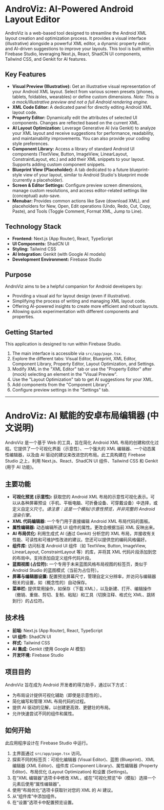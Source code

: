
# AndroViz: AI-Powered Android Layout Editor

AndroViz is a web-based tool designed to streamline the Android XML layout creation and optimization process. It provides a visual interface (illustrative) alongside a powerful XML editor, a dynamic property editor, and AI-driven suggestions to improve your layouts. This tool is built within Firebase Studio, leveraging Next.js, React, ShadCN UI components, Tailwind CSS, and Genkit for AI features.

## Key Features

*   **Visual Preview (Illustrative):** Get an illustrative visual representation of your Android XML layout. Select from various screen presets (phones, tablets, foldables, wearables) or define custom dimensions. *Note: This is a mock/illustrative preview and not a full Android rendering engine.*
*   **XML Code Editor:** A dedicated panel for directly editing Android XML layout code.
*   **Property Editor:** Dynamically edit the attributes of selected UI components. Changes are reflected based on the current XML.
*   **AI Layout Optimization:** Leverage Generative AI (via Genkit) to analyze your XML layout and receive suggestions for performance, readability, and maintainability improvements. You can also provide your coding style preferences.
*   **Component Library:** Access a library of standard Android UI components (TextView, Button, ImageView, LinearLayout, ConstraintLayout, etc.) and add their XML snippets to your layout. Supports adding custom component snippets.
*   **Blueprint View (Placeholder):** A tab dedicated to a future blueprint-style view of your layout, similar to Android Studio's blueprint mode (currently a placeholder).
*   **Screen & Editor Settings:** Configure preview screen dimensions, manage custom resolutions, and access editor-related settings like (conceptual) auto-save.
*   **Menubar:** Provides common actions like Save (download XML), and placeholders for New, Open, Edit operations (Undo, Redo, Cut, Copy, Paste), and Tools (Toggle Comment, Format XML, Jump to Line).

## Technology Stack

*   **Frontend:** Next.js (App Router), React, TypeScript
*   **UI Components:** ShadCN UI
*   **Styling:** Tailwind CSS
*   **AI Integration:** Genkit (with Google AI models)
*   **Development Environment:** Firebase Studio

## Purpose

AndroViz aims to be a helpful companion for Android developers by:
*   Providing a visual aid for layout design (even if illustrative).
*   Simplifying the process of writing and managing XML layout code.
*   Offering AI-powered insights to create more efficient and robust layouts.
*   Allowing quick experimentation with different components and properties.

## Getting Started

This application is designed to run within Firebase Studio.
1.  The main interface is accessible via `src/app/page.tsx`.
2.  Explore the different tabs: Visual Editor, Blueprint, XML Editor, Component Library, Property Editor, Layout Optimization, and Settings.
3.  Modify XML in the "XML Editor" tab or use the "Property Editor" after (mock) selecting an element in the "Visual Preview".
4.  Use the "Layout Optimization" tab to get AI suggestions for your XML.
5.  Add components from the "Component Library".
6.  Configure preview settings in the "Settings" tab.

---

# AndroViz: AI 赋能的安卓布局编辑器 (中文说明)

AndroViz 是一个基于 Web 的工具，旨在简化 Android XML 布局的创建和优化过程。它提供了一个可视化界面（示意性）、一个强大的 XML 编辑器、一个动态属性编辑器，以及由 AI 驱动的建议来改进您的布局。此工具构建在 Firebase Studio 之上，利用 Next.js、React、ShadCN UI 组件、Tailwind CSS 和 Genkit (用于 AI 功能)。

## 主要功能

*   **可视化预览 (示意性):** 获取您的 Android XML 布局的示意性可视化表示。可以从各种屏幕预设（手机、平板电脑、可折叠设备、可穿戴设备）中选择，或定义自定义尺寸。*请注意：这是一个模拟/示意性预览，并非完整的 Android 渲染引擎。*
*   **XML 代码编辑器:** 一个专门用于直接编辑 Android XML 布局代码的面板。
*   **属性编辑器:** 动态编辑所选 UI 组件的属性。更改会根据当前 XML 反映出来。
*   **AI 布局优化:** 利用生成式 AI (通过 Genkit) 分析您的 XML 布局，并接收有关性能、可读性和可维护性改进的建议。您还可以提供您的编码风格偏好。
*   **组件库:** 访问标准 Android UI 组件（如 TextView, Button, ImageView, LinearLayout, ConstraintLayout 等）的库，并将其 XML 代码片段添加到您的布局中。支持添加自定义组件代码片段。
*   **蓝图视图 (占位符):** 一个专用于未来蓝图风格布局视图的标签页，类似于 Android Studio 的蓝图模式（当前为占位符）。
*   **屏幕与编辑器设置:** 配置预览屏幕尺寸，管理自定义分辨率，并访问与编辑器相关的设置，如（概念性的）自动保存。
*   **菜单栏:** 提供常用操作，如保存（下载 XML），以及新建、打开、编辑操作（撤销、重做、剪切、复制、粘贴）和工具（切换注释、格式化 XML、跳转到行）的占位符。

## 技术栈

*   **前端:** Next.js (App Router), React, TypeScript
*   **UI 组件:** ShadCN UI
*   **样式:** Tailwind CSS
*   **AI 集成:** Genkit (使用 Google AI 模型)
*   **开发环境:** Firebase Studio

## 项目目的

AndroViz 旨在成为 Android 开发者的得力助手，通过以下方式：
*   为布局设计提供可视化辅助（即使是示意性的）。
*   简化编写和管理 XML 布局代码的过程。
*   提供 AI 驱动的见解，以创建更高效、更健壮的布局。
*   允许快速尝试不同的组件和属性。

## 如何开始

此应用程序设计在 Firebase Studio 中运行。
1.  主界面通过 `src/app/page.tsx` 访问。
2.  探索不同的标签页：可视化编辑器 (Visual Editor)、蓝图 (Blueprint)、XML 编辑器 (XML Editor)、组件库 (Component Library)、属性编辑器 (Property Editor)、布局优化 (Layout Optimization) 和设置 (Settings)。
3.  在“XML 编辑器”选项卡中修改 XML，或在“可视化预览”中（模拟）选择一个元素后使用“属性编辑器”。
4.  使用“布局优化”选项卡获取针对您的 XML 的 AI 建议。
5.  从“组件库”中添加组件。
6.  在“设置”选项卡中配置预览设置。
